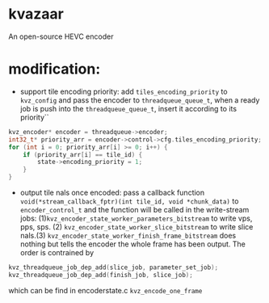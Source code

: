 # kvazaar
An open-source HEVC encoder

# modification:
  - support tile encoding priority: add `tiles_encoding_priority` to `kvz_config` and pass the encoder to `threadqueue_queue_t`, when a ready job is push into the `threadqueue_queue_t`, insert it according to its priority``
  ```c
  kvz_encoder* encoder = threadqueue->encoder;
  int32_t* priority_arr = encoder->control->cfg.tiles_encoding_priority;
  for (int i = 0; priority_arr[i] >= 0; i++) {
	  if (priority_arr[i] == tile_id) {
		  state->encoding_priority = 1;
	  }
  }
  ```
  
  - output tile nals once encoded: pass a callback function ` void(*stream_callback_fptr)(int tile_id, void *chunk_data)` to `encoder_control_t` and the function will be called in the write-stream jobs: (1)`kvz_encoder_state_worker_parameters_bitstream` to write vps, pps, sps. (2) `kvz_encoder_state_worker_slice_bitstream` to write slice nals.(3) `kvz_encoder_state_worker_finish_frame_bitstream` does nothing but tells the encoder the whole frame has been output. The order is contrained by 
  ```c
  kvz_threadqueue_job_dep_add(slice_job, parameter_set_job);
  kvz_threadqueue_job_dep_add(finish_job, slice_job);
  ```
  which can be find in encoderstate.c `kvz_encode_one_frame`
  

